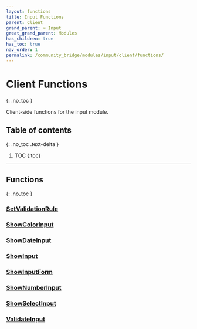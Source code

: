 ```yaml
---
layout: functions
title: Input Functions
parent: Client
grand_parent: ⌨️ Input
great_grand_parent: Modules
has_children: true
has_toc: true
nav_order: 1
permalink: /community_bridge/modules/input/client/functions/
---
```


# Client Functions
{: .no_toc }

Client-side functions for the input module.

## Table of contents
{: .no_toc .text-delta }

1. TOC
{:toc}

---
## Functions
{: .no_toc }


### [SetValidationRule](SetValidationRule)

### [ShowColorInput](ShowColorInput)

### [ShowDateInput](ShowDateInput)

### [ShowInput](ShowInput)

### [ShowInputForm](ShowInputForm)

### [ShowNumberInput](ShowNumberInput)

### [ShowSelectInput](ShowSelectInput)

### [ValidateInput](ValidateInput)



